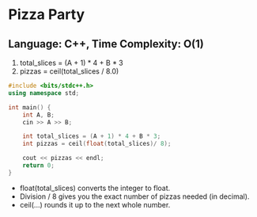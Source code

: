 # Pizza Party
## Language: C++, Time Complexity: O(1)

1. total_slices = (A + 1) * 4 + B * 3
2. pizzas = ceil(total_slices / 8.0)

```cpp
#include <bits/stdc++.h>
using namespace std;

int main() {
    int A, B;
    cin >> A >> B;

    int total_slices = (A + 1) * 4 + B * 3;
    int pizzas = ceil(float(total_slices)/ 8);

    cout << pizzas << endl;
    return 0;
}
```
- float(total_slices) converts the integer to float.
- Division / 8 gives you the exact number of pizzas needed (in decimal).
- ceil(...) rounds it up to the next whole number.
